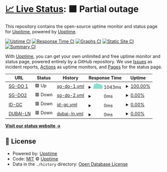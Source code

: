 # [📈 Live Status](https://demo.upptime.js.org): <!--live status--> **🟧 Partial outage**

This repository contains the open-source uptime monitor and status page for [Upptime](https://upptime.js.org), powered by [Upptime](https://github.com/upptime/upptime).

[![Uptime CI](https://github.com/smdbngkt/uptime-serverku/workflows/Uptime%20CI/badge.svg)](https://github.com/smdbngkt/uptime-serverku/actions?query=workflow%3A%22Uptime+CI%22)
[![Response Time CI](https://github.com/smdbngkt/uptime-serverku/workflows/Response%20Time%20CI/badge.svg)](https://github.com/smdbngkt/uptime-serverku/actions?query=workflow%3A%22Response+Time+CI%22)
[![Graphs CI](https://github.com/smdbngkt/uptime-serverku/workflows/Graphs%20CI/badge.svg)](https://github.com/smdbngkt/uptime-serverku/actions?query=workflow%3A%22Graphs+CI%22)
[![Static Site CI](https://github.com/smdbngkt/uptime-serverku/workflows/Static%20Site%20CI/badge.svg)](https://github.com/smdbngkt/uptime-serverku/actions?query=workflow%3A%22Static+Site+CI%22)
[![Summary CI](https://github.com/smdbngkt/uptime-serverku/workflows/Summary%20CI/badge.svg)](https://github.com/smdbngkt/uptime-serverku/actions?query=workflow%3A%22Summary+CI%22)

With [Upptime](https://upptime.js.org), you can get your own unlimited and free uptime monitor and status page, powered entirely by a GitHub repository. We use [Issues](https://github.com/upptime/upptime/issues) as incident reports, [Actions](https://github.com/smdbngkt/uptime-serverku/actions) as uptime monitors, and [Pages](https://demo.upptime.js.org) for the status page.

<!--start: status pages-->
<!-- This summary is generated by Upptime (https://github.com/upptime/upptime) -->
<!-- Do not edit this manually, your changes will be overwritten -->
<!-- prettier-ignore -->
| URL | Status | History | Response Time | Uptime |
| --- | ------ | ------- | ------------- | ------ |
| <img alt="" src="https://icons.duckduckgo.com/ip3/sg-do1.dukun.org.ico" height="13"> [SG-DO 1](http://sg-do1.dukun.org:81) | 🟩 Up | [sg-do-1.yml](https://github.com/smdbngkt/uptime-serverku/commits/HEAD/history/sg-do-1.yml) | <details><summary><img alt="Response time graph" src="./graphs/sg-do-1/response-time-week.png" height="20"> 1043ms</summary><br><a href="https://status.samid.dev/history/sg-do-1"><img alt="Response time 1126" src="https://img.shields.io/endpoint?url=https%3A%2F%2Fraw.githubusercontent.com%2Fsmdbngkt%2Fuptime-serverku%2FHEAD%2Fapi%2Fsg-do-1%2Fresponse-time.json"></a><br><a href="https://status.samid.dev/history/sg-do-1"><img alt="24-hour response time 998" src="https://img.shields.io/endpoint?url=https%3A%2F%2Fraw.githubusercontent.com%2Fsmdbngkt%2Fuptime-serverku%2FHEAD%2Fapi%2Fsg-do-1%2Fresponse-time-day.json"></a><br><a href="https://status.samid.dev/history/sg-do-1"><img alt="7-day response time 1043" src="https://img.shields.io/endpoint?url=https%3A%2F%2Fraw.githubusercontent.com%2Fsmdbngkt%2Fuptime-serverku%2FHEAD%2Fapi%2Fsg-do-1%2Fresponse-time-week.json"></a><br><a href="https://status.samid.dev/history/sg-do-1"><img alt="30-day response time 1013" src="https://img.shields.io/endpoint?url=https%3A%2F%2Fraw.githubusercontent.com%2Fsmdbngkt%2Fuptime-serverku%2FHEAD%2Fapi%2Fsg-do-1%2Fresponse-time-month.json"></a><br><a href="https://status.samid.dev/history/sg-do-1"><img alt="1-year response time 1126" src="https://img.shields.io/endpoint?url=https%3A%2F%2Fraw.githubusercontent.com%2Fsmdbngkt%2Fuptime-serverku%2FHEAD%2Fapi%2Fsg-do-1%2Fresponse-time-year.json"></a></details> | <details><summary><a href="https://status.samid.dev/history/sg-do-1">100.00%</a></summary><a href="https://status.samid.dev/history/sg-do-1"><img alt="All-time uptime 39.41%" src="https://img.shields.io/endpoint?url=https%3A%2F%2Fraw.githubusercontent.com%2Fsmdbngkt%2Fuptime-serverku%2FHEAD%2Fapi%2Fsg-do-1%2Fuptime.json"></a><br><a href="https://status.samid.dev/history/sg-do-1"><img alt="24-hour uptime 100.00%" src="https://img.shields.io/endpoint?url=https%3A%2F%2Fraw.githubusercontent.com%2Fsmdbngkt%2Fuptime-serverku%2FHEAD%2Fapi%2Fsg-do-1%2Fuptime-day.json"></a><br><a href="https://status.samid.dev/history/sg-do-1"><img alt="7-day uptime 100.00%" src="https://img.shields.io/endpoint?url=https%3A%2F%2Fraw.githubusercontent.com%2Fsmdbngkt%2Fuptime-serverku%2FHEAD%2Fapi%2Fsg-do-1%2Fuptime-week.json"></a><br><a href="https://status.samid.dev/history/sg-do-1"><img alt="30-day uptime 81.88%" src="https://img.shields.io/endpoint?url=https%3A%2F%2Fraw.githubusercontent.com%2Fsmdbngkt%2Fuptime-serverku%2FHEAD%2Fapi%2Fsg-do-1%2Fuptime-month.json"></a><br><a href="https://status.samid.dev/history/sg-do-1"><img alt="1-year uptime 39.41%" src="https://img.shields.io/endpoint?url=https%3A%2F%2Fraw.githubusercontent.com%2Fsmdbngkt%2Fuptime-serverku%2FHEAD%2Fapi%2Fsg-do-1%2Fuptime-year.json"></a></details>
| <img alt="" src="https://icons.duckduckgo.com/ip3/sg-do4.dukun.org.ico" height="13"> [SG-DO2](http://sg-do4.dukun.org:81) | 🟥 Down | [sg-do-2.yml](https://github.com/smdbngkt/uptime-serverku/commits/HEAD/history/sg-do-2.yml) | <details><summary><img alt="Response time graph" src="./graphs/sg-do-2/response-time-week.png" height="20"> 0ms</summary><br><a href="https://status.samid.dev/history/sg-do-2"><img alt="Response time 976" src="https://img.shields.io/endpoint?url=https%3A%2F%2Fraw.githubusercontent.com%2Fsmdbngkt%2Fuptime-serverku%2FHEAD%2Fapi%2Fsg-do-2%2Fresponse-time.json"></a><br><a href="https://status.samid.dev/history/sg-do-2"><img alt="24-hour response time 0" src="https://img.shields.io/endpoint?url=https%3A%2F%2Fraw.githubusercontent.com%2Fsmdbngkt%2Fuptime-serverku%2FHEAD%2Fapi%2Fsg-do-2%2Fresponse-time-day.json"></a><br><a href="https://status.samid.dev/history/sg-do-2"><img alt="7-day response time 0" src="https://img.shields.io/endpoint?url=https%3A%2F%2Fraw.githubusercontent.com%2Fsmdbngkt%2Fuptime-serverku%2FHEAD%2Fapi%2Fsg-do-2%2Fresponse-time-week.json"></a><br><a href="https://status.samid.dev/history/sg-do-2"><img alt="30-day response time 0" src="https://img.shields.io/endpoint?url=https%3A%2F%2Fraw.githubusercontent.com%2Fsmdbngkt%2Fuptime-serverku%2FHEAD%2Fapi%2Fsg-do-2%2Fresponse-time-month.json"></a><br><a href="https://status.samid.dev/history/sg-do-2"><img alt="1-year response time 976" src="https://img.shields.io/endpoint?url=https%3A%2F%2Fraw.githubusercontent.com%2Fsmdbngkt%2Fuptime-serverku%2FHEAD%2Fapi%2Fsg-do-2%2Fresponse-time-year.json"></a></details> | <details><summary><a href="https://status.samid.dev/history/sg-do-2">0.00%</a></summary><a href="https://status.samid.dev/history/sg-do-2"><img alt="All-time uptime 67.63%" src="https://img.shields.io/endpoint?url=https%3A%2F%2Fraw.githubusercontent.com%2Fsmdbngkt%2Fuptime-serverku%2FHEAD%2Fapi%2Fsg-do-2%2Fuptime.json"></a><br><a href="https://status.samid.dev/history/sg-do-2"><img alt="24-hour uptime 0.00%" src="https://img.shields.io/endpoint?url=https%3A%2F%2Fraw.githubusercontent.com%2Fsmdbngkt%2Fuptime-serverku%2FHEAD%2Fapi%2Fsg-do-2%2Fuptime-day.json"></a><br><a href="https://status.samid.dev/history/sg-do-2"><img alt="7-day uptime 0.00%" src="https://img.shields.io/endpoint?url=https%3A%2F%2Fraw.githubusercontent.com%2Fsmdbngkt%2Fuptime-serverku%2FHEAD%2Fapi%2Fsg-do-2%2Fuptime-week.json"></a><br><a href="https://status.samid.dev/history/sg-do-2"><img alt="30-day uptime 1.38%" src="https://img.shields.io/endpoint?url=https%3A%2F%2Fraw.githubusercontent.com%2Fsmdbngkt%2Fuptime-serverku%2FHEAD%2Fapi%2Fsg-do-2%2Fuptime-month.json"></a><br><a href="https://status.samid.dev/history/sg-do-2"><img alt="1-year uptime 67.63%" src="https://img.shields.io/endpoint?url=https%3A%2F%2Fraw.githubusercontent.com%2Fsmdbngkt%2Fuptime-serverku%2FHEAD%2Fapi%2Fsg-do-2%2Fuptime-year.json"></a></details>
| <img alt="" src="https://icons.duckduckgo.com/ip3/id-tc.dukun.org.ico" height="13"> [ID-GC](http://id-tc.dukun.org:89) | 🟥 Down | [id-gc.yml](https://github.com/smdbngkt/uptime-serverku/commits/HEAD/history/id-gc.yml) | <details><summary><img alt="Response time graph" src="./graphs/id-gc/response-time-week.png" height="20"> 0ms</summary><br><a href="https://status.samid.dev/history/id-gc"><img alt="Response time 962" src="https://img.shields.io/endpoint?url=https%3A%2F%2Fraw.githubusercontent.com%2Fsmdbngkt%2Fuptime-serverku%2FHEAD%2Fapi%2Fid-gc%2Fresponse-time.json"></a><br><a href="https://status.samid.dev/history/id-gc"><img alt="24-hour response time 0" src="https://img.shields.io/endpoint?url=https%3A%2F%2Fraw.githubusercontent.com%2Fsmdbngkt%2Fuptime-serverku%2FHEAD%2Fapi%2Fid-gc%2Fresponse-time-day.json"></a><br><a href="https://status.samid.dev/history/id-gc"><img alt="7-day response time 0" src="https://img.shields.io/endpoint?url=https%3A%2F%2Fraw.githubusercontent.com%2Fsmdbngkt%2Fuptime-serverku%2FHEAD%2Fapi%2Fid-gc%2Fresponse-time-week.json"></a><br><a href="https://status.samid.dev/history/id-gc"><img alt="30-day response time 0" src="https://img.shields.io/endpoint?url=https%3A%2F%2Fraw.githubusercontent.com%2Fsmdbngkt%2Fuptime-serverku%2FHEAD%2Fapi%2Fid-gc%2Fresponse-time-month.json"></a><br><a href="https://status.samid.dev/history/id-gc"><img alt="1-year response time 962" src="https://img.shields.io/endpoint?url=https%3A%2F%2Fraw.githubusercontent.com%2Fsmdbngkt%2Fuptime-serverku%2FHEAD%2Fapi%2Fid-gc%2Fresponse-time-year.json"></a></details> | <details><summary><a href="https://status.samid.dev/history/id-gc">0.00%</a></summary><a href="https://status.samid.dev/history/id-gc"><img alt="All-time uptime 5.00%" src="https://img.shields.io/endpoint?url=https%3A%2F%2Fraw.githubusercontent.com%2Fsmdbngkt%2Fuptime-serverku%2FHEAD%2Fapi%2Fid-gc%2Fuptime.json"></a><br><a href="https://status.samid.dev/history/id-gc"><img alt="24-hour uptime 0.00%" src="https://img.shields.io/endpoint?url=https%3A%2F%2Fraw.githubusercontent.com%2Fsmdbngkt%2Fuptime-serverku%2FHEAD%2Fapi%2Fid-gc%2Fuptime-day.json"></a><br><a href="https://status.samid.dev/history/id-gc"><img alt="7-day uptime 0.00%" src="https://img.shields.io/endpoint?url=https%3A%2F%2Fraw.githubusercontent.com%2Fsmdbngkt%2Fuptime-serverku%2FHEAD%2Fapi%2Fid-gc%2Fuptime-week.json"></a><br><a href="https://status.samid.dev/history/id-gc"><img alt="30-day uptime 1.38%" src="https://img.shields.io/endpoint?url=https%3A%2F%2Fraw.githubusercontent.com%2Fsmdbngkt%2Fuptime-serverku%2FHEAD%2Fapi%2Fid-gc%2Fuptime-month.json"></a><br><a href="https://status.samid.dev/history/id-gc"><img alt="1-year uptime 5.00%" src="https://img.shields.io/endpoint?url=https%3A%2F%2Fraw.githubusercontent.com%2Fsmdbngkt%2Fuptime-serverku%2FHEAD%2Fapi%2Fid-gc%2Fuptime-year.json"></a></details>
| <img alt="" src="https://icons.duckduckgo.com/ip3/dubai.dukun.org.ico" height="13"> [DUBAI-LN](http://dubai.dukun.org:89) | 🟥 Down | [dubai-ln.yml](https://github.com/smdbngkt/uptime-serverku/commits/HEAD/history/dubai-ln.yml) | <details><summary><img alt="Response time graph" src="./graphs/dubai-ln/response-time-week.png" height="20"> 0ms</summary><br><a href="https://status.samid.dev/history/dubai-ln"><img alt="Response time 1029" src="https://img.shields.io/endpoint?url=https%3A%2F%2Fraw.githubusercontent.com%2Fsmdbngkt%2Fuptime-serverku%2FHEAD%2Fapi%2Fdubai-ln%2Fresponse-time.json"></a><br><a href="https://status.samid.dev/history/dubai-ln"><img alt="24-hour response time 0" src="https://img.shields.io/endpoint?url=https%3A%2F%2Fraw.githubusercontent.com%2Fsmdbngkt%2Fuptime-serverku%2FHEAD%2Fapi%2Fdubai-ln%2Fresponse-time-day.json"></a><br><a href="https://status.samid.dev/history/dubai-ln"><img alt="7-day response time 0" src="https://img.shields.io/endpoint?url=https%3A%2F%2Fraw.githubusercontent.com%2Fsmdbngkt%2Fuptime-serverku%2FHEAD%2Fapi%2Fdubai-ln%2Fresponse-time-week.json"></a><br><a href="https://status.samid.dev/history/dubai-ln"><img alt="30-day response time 0" src="https://img.shields.io/endpoint?url=https%3A%2F%2Fraw.githubusercontent.com%2Fsmdbngkt%2Fuptime-serverku%2FHEAD%2Fapi%2Fdubai-ln%2Fresponse-time-month.json"></a><br><a href="https://status.samid.dev/history/dubai-ln"><img alt="1-year response time 1029" src="https://img.shields.io/endpoint?url=https%3A%2F%2Fraw.githubusercontent.com%2Fsmdbngkt%2Fuptime-serverku%2FHEAD%2Fapi%2Fdubai-ln%2Fresponse-time-year.json"></a></details> | <details><summary><a href="https://status.samid.dev/history/dubai-ln">0.00%</a></summary><a href="https://status.samid.dev/history/dubai-ln"><img alt="All-time uptime 29.53%" src="https://img.shields.io/endpoint?url=https%3A%2F%2Fraw.githubusercontent.com%2Fsmdbngkt%2Fuptime-serverku%2FHEAD%2Fapi%2Fdubai-ln%2Fuptime.json"></a><br><a href="https://status.samid.dev/history/dubai-ln"><img alt="24-hour uptime 0.00%" src="https://img.shields.io/endpoint?url=https%3A%2F%2Fraw.githubusercontent.com%2Fsmdbngkt%2Fuptime-serverku%2FHEAD%2Fapi%2Fdubai-ln%2Fuptime-day.json"></a><br><a href="https://status.samid.dev/history/dubai-ln"><img alt="7-day uptime 0.00%" src="https://img.shields.io/endpoint?url=https%3A%2F%2Fraw.githubusercontent.com%2Fsmdbngkt%2Fuptime-serverku%2FHEAD%2Fapi%2Fdubai-ln%2Fuptime-week.json"></a><br><a href="https://status.samid.dev/history/dubai-ln"><img alt="30-day uptime 1.38%" src="https://img.shields.io/endpoint?url=https%3A%2F%2Fraw.githubusercontent.com%2Fsmdbngkt%2Fuptime-serverku%2FHEAD%2Fapi%2Fdubai-ln%2Fuptime-month.json"></a><br><a href="https://status.samid.dev/history/dubai-ln"><img alt="1-year uptime 29.53%" src="https://img.shields.io/endpoint?url=https%3A%2F%2Fraw.githubusercontent.com%2Fsmdbngkt%2Fuptime-serverku%2FHEAD%2Fapi%2Fdubai-ln%2Fuptime-year.json"></a></details>

<!--end: status pages-->

[**Visit our status website →**](https://demo.upptime.js.org)

## 📄 License

- Powered by: [Upptime](https://github.com/upptime/upptime)
- Code: [MIT](./LICENSE) © [Upptime](https://upptime.js.org)
- Data in the `./history` directory: [Open Database License](https://opendatacommons.org/licenses/odbl/1-0/)
